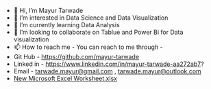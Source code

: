 - 👋 Hi, I’m Mayur Tarwade
- 👀 I’m interested in Data Science and Data Visualization
- 🌱 I’m currently learning Data Analysis
- 💞️ I’m looking to collaborate on Tablue and Power Bi for Data visualization 
- 📫 How to reach me - You can reach to me through -
- Git Hub - https://github.com/mayur-tarwade
- Linked in - https://www.linkedin.com/in/mayur-tarwade-aa272ab7?
- Email - tarwade.mayur@gmail.com , tarwade.mayur@outlook.com
- [New Microsoft Excel Worksheet.xlsx](https://github.com/mayur-tarwade/mayur-tarwade/files/13459871/New.Microsoft.Excel.Worksheet.xlsx)


<!---
mayur-tarwade/mayur-tarwade is a ✨ special ✨ repository because its `README.md` (this file) appears on your GitHub profile.
You can click the Preview link to take a look at your changes.
--->
